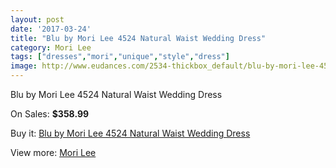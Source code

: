 ```yaml
---
layout: post
date: '2017-03-24'
title: "Blu by Mori Lee 4524 Natural Waist Wedding Dress"
category: Mori Lee
tags: ["dresses","mori","unique","style","dress"]
image: http://www.eudances.com/2534-thickbox_default/blu-by-mori-lee-4524-natural-waist-wedding-dress.jpg
---
```

Blu by Mori Lee 4524 Natural Waist Wedding Dress

On Sales: **$358.99**
<a href="https://www.eudances.com/en/mori-lee/843-blu-by-mori-lee-4524-natural-waist-wedding-dress.html"><amp-img layout="responsive" width="600" height="600" src="//www.eudances.com/2534-thickbox_default/blu-by-mori-lee-4524-natural-waist-wedding-dress.jpg" alt="Blu by Mori Lee 4524 Natural Waist Wedding Dress 0" /></a>
<a href="https://www.eudances.com/en/mori-lee/843-blu-by-mori-lee-4524-natural-waist-wedding-dress.html"><amp-img layout="responsive" width="600" height="600" src="//www.eudances.com/2535-thickbox_default/blu-by-mori-lee-4524-natural-waist-wedding-dress.jpg" alt="Blu by Mori Lee 4524 Natural Waist Wedding Dress 1" /></a>
<a href="https://www.eudances.com/en/mori-lee/843-blu-by-mori-lee-4524-natural-waist-wedding-dress.html"><amp-img layout="responsive" width="600" height="600" src="//www.eudances.com/2536-thickbox_default/blu-by-mori-lee-4524-natural-waist-wedding-dress.jpg" alt="Blu by Mori Lee 4524 Natural Waist Wedding Dress 2" /></a>

Buy it: [Blu by Mori Lee 4524 Natural Waist Wedding Dress](https://www.eudances.com/en/mori-lee/843-blu-by-mori-lee-4524-natural-waist-wedding-dress.html "Blu by Mori Lee 4524 Natural Waist Wedding Dress")

View more: [Mori Lee](https://www.eudances.com/en/9-mori-lee "Mori Lee")